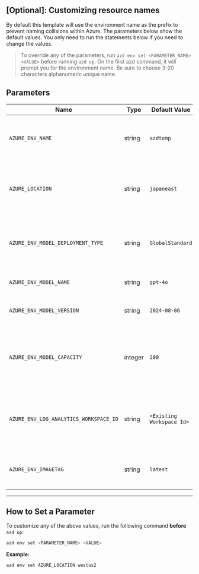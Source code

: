 ## [Optional]: Customizing resource names 

By default this template will use the environment name as the prefix to prevent naming collisions within Azure. The parameters below show the default values. You only need to run the statements below if you need to change the values. 

> To override any of the parameters, run `azd env set <PARAMETER_NAME> <VALUE>` before running `azd up`. On the first azd command, it will prompt you for the environment name. Be sure to choose 3-20 characters alphanumeric unique name. 

## Parameters

| Name                                   | Type    | Default Value    | Purpose                                                                                              |
| -------------------------------------- | ------- | ---------------- | ---------------------------------------------------------------------------------------------------- |
| `AZURE_ENV_NAME`                       | string  | `azdtemp`        | Used as a prefix for all resource names to ensure uniqueness across environments.                    |
| `AZURE_LOCATION`                       | string  | `japaneast`      | Location of the Azure resources. Controls where the infrastructure will be deployed.                 |
| `AZURE_ENV_MODEL_DEPLOYMENT_TYPE`      | string  | `GlobalStandard` | Change the Model Deployment Type (allowed values: Standard, GlobalStandard).                         |
| `AZURE_ENV_MODEL_NAME`                 | string  | `gpt-4o`         | Set the Model Name (allowed values: gpt-4o).                                                         |
| `AZURE_ENV_MODEL_VERSION`              | string  | `2024-08-06`     | Set the Azure model version (allowed values: 2024-08-06)    |
| `AZURE_ENV_MODEL_CAPACITY`             | integer | `200`            | Set the Model Capacity (choose a number based on available GPT model capacity in your subscription). |
| `AZURE_ENV_LOG_ANALYTICS_WORKSPACE_ID` | string  | `<Existing Workspace Id>`     | Set this if you want to reuse an existing Log Analytics Workspace instead of creating a new one.     |
| `AZURE_ENV_IMAGETAG`                   | string  | `latest`         | Set the Image tag Like (allowed values: latest, dev, hotfix)    |

---

## How to Set a Parameter

To customize any of the above values, run the following command **before** `azd up`:

```bash
azd env set <PARAMETER_NAME> <VALUE>
```

**Example:**

```bash
azd env set AZURE_LOCATION westus2
```
